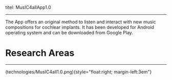 titel: MusIC4allApp1.0

---

The App offers an original method to listen and interact with new music compositions for cochlear implants. It has been developed for Android operating system and  can be downloaded from Google Play.



# Research Areas #

----------
(technologies/MusIC4all1.0.png){style="float:right; margin-left:3em"}
